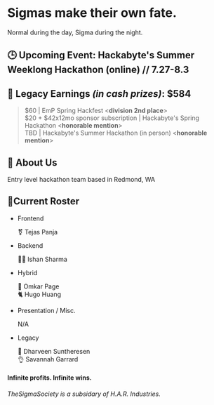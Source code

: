 # Sigmas make their own fate.

Normal during the day, Sigma during the night. 
## 🕒 Upcoming Event: Hackabyte's Summer Weeklong Hackathon (online) // 7.27-8.3

## 💸 Legacy Earnings ***(in cash prizes)***: $584
> $60 | EmP Spring Hackfest <**division 2nd place**>  
> $20 + $42x12mo sponsor subscription | Hackabyte's Spring Hackathon <**honorable mention**>  
> TBD | Hackabyte's Summer Hackathon (in person) <**honorable mention**>  


## 🗿 About Us
Entry level hackathon team based in Redmond, WA  






## 🤫Current Roster


- Frontend

    ⚧️ Tejas Panja

- Backend

    🧏‍♂️ Ishan Sharma

- Hybrid

    🐐 Omkar Page  
    🐈 Hugo Huang

- Presentation / Misc.  
    
    N/A

- Legacy  

    🙊 Dharveen Suntheresen  
    👌 Savannah Garrard


#### Infinite profits. Infinite wins.
###### TheSigmaSociety is a subsidary of H.A.R. Industries.
